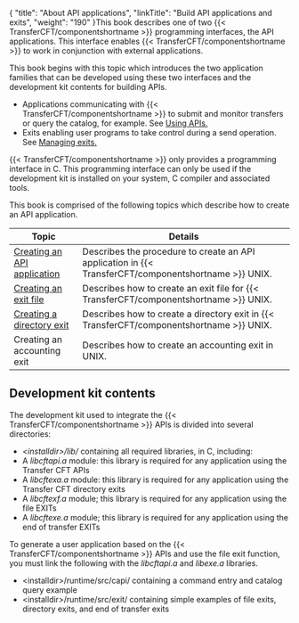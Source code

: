{
    "title": "About  API applications",
    "linkTitle": "Build API applications and exits",
    "weight": "190"
}This book describes one of two {{< TransferCFT/componentshortname  >}} programming interfaces,
the API applications. This interface enables {{< TransferCFT/componentshortname  >}} to work in conjunction
with external applications.

This book begins with this topic
which introduces the two application families that can be developed using
these two interfaces and the development kit contents for building APIs.

- Applications communicating
    with {{< TransferCFT/componentshortname >}} to submit and monitor transfers or query the catalog,
    for example. See [Using APIs.](https://docs.axway.com/bundle/TransferCFT_38_UsersGuide_allOS_en_HTML5/page/Content/Prog/API/Using_APIs.htm)
- Exits enabling
    user programs to take control during a send operation. See [Managing
    exits.](https://docs.axway.com/bundle/TransferCFT_38_UsersGuide_allOS_en_HTML5/page/Content/Prog/Exits/Managing_exits.htm)

{{< TransferCFT/componentshortname  >}} only provides a programming interface in C. This programming
interface can only be used if the development kit is installed on your
system, C compiler and associated tools.

This book is comprised of the following topics which describe how to
create an API application.


| Topic  | Details  |
| --- | --- |
| <a href="creating_an_api_application">Creating an API application</a> | Describes the procedure to create an API application in {{< TransferCFT/componentshortname  >}} UNIX. |
| <a href="creating_an_exit_file">Creating an exit file</a> | Describes how to create an exit file for {{< TransferCFT/componentshortname  >}} UNIX. |
| <a href="creating_a_directory_exit">Creating a directory exit</a> | Describes how to create a directory exit in {{< TransferCFT/componentshortname  >}} UNIX. |
| Creating an accounting exit | Describes how to create an accounting exit in UNIX. |


<span id="Development_kit_contents"></span>

## Development kit contents

The development kit used to integrate the {{< TransferCFT/componentshortname  >}} APIs is divided
into several directories:

- *&lt;installdir>/lib/*
    containing all required libraries, in C, including:
- A *libcftapi.a*
    module: this library is required for any application using the Transfer
    CFT APIs
- A *libcftexa.a*
    module: this library is required for any application using the Transfer
    CFT directory exits
- A *libcftexf.a*
    module; this library is required for any application using the file EXITs
- A *libcftexe.a*
    module; this library is required for any application using the end of
    transfer EXITs

To generate a user application based on the {{< TransferCFT/componentshortname  >}} APIs and use
the file exit function, you must link the following with the *libcftapi.a* and *libexe.a* libraries.

- &lt;installdir>/runtime/src/capi/ containing
    a command entry and catalog query example
- &lt;installdir>/runtime/src/exit/ containing
    simple examples of file exits, directory exits, and end
    of transfer exits
